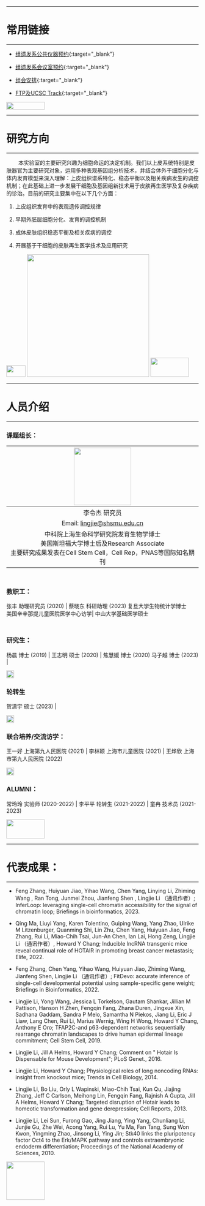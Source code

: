 <img src="https://fzhang.bioinfo-lab.com/img/white.png" height="10" width='10'>

-------------------------------
# 常用链接
-------------------------------

* [组遗发系公共仪器预约](https://www.jianguoyun.com/p/DevqjeQQzt7hCBivjqEFIAA){:target="_blank"}

* [组遗发系会议室预约](https://www.jianguoyun.com/p/DUGFkTcQzt7hCBiyj6EFIAA){:target="_blank"}

* [组会安排](https://www.jianguoyun.com/p/DaDdfgQQzt7hCBif_ZcFIAA){:target="_blank"}

* [FTP及UCSC Track](https://www.jianguoyun.com/p/DR0Zr1MQzt7hCBiJ4KEFIAA){:target="_blank"}

<img src="https://fzhang.bioinfo-lab.com/img/white.png" height="20" width='100'>


-------------------------------
# 研究方向
-------------------------------

&nbsp;&nbsp;&nbsp;&nbsp;&nbsp;&nbsp;&nbsp;&nbsp;本实验室的主要研究兴趣为细胞命运的决定机制。我们以上皮系统特别是皮肤器官为主要研究对象，运用多种表观基因组分析技术，并结合体外干细胞分化与体内发育模型来深入理解：上皮组织谱系特化、稳态平衡以及相关疾病发生的调控机制；在此基础上进一步发展干细胞及基因组新技术用于皮肤再生医学及复杂疾病的诊治。目前的研究主要集中在以下几个方面：

1. 上皮组织发育中的表观遗传调控规律

2. 早期外胚层细胞分化、发育的调控机制
 
3. 成体皮肤组织稳态平衡及相关疾病的调控

4. 开展基于干细胞的皮肤再生医学技术及应用研究

<img src="https://fzhang.bioinfo-lab.com/img/white.png" height="30" width='50'>

<img src="https://lilab-sjtu.github.io/source/epi.jpg" width='320'/>

<img src="https://fzhang.bioinfo-lab.com/img/white.png" height="50" width='100'>

-------------------------------
# 人员介绍
-------------------------------


### 课题组长：

<img src="https://www.li-lab.cn/source/image/%E6%9D%8E%E4%BB%A4%E6%9D%B0.jpg" height='150'/> |
:-------------------------:|
李令杰 研究员 |
Email: lingjie@shsmu.edu.cn |
中科院上海生命科学研究院发育生物学博士<br>美国斯坦福大学博士后及Research Associate<br>主要研究成果发表在Cell Stem Cell，Cell Rep，PNAS等国际知名期刊 |



<img src="https://fzhang.bioinfo-lab.com/img/white.png" height="10" width='10'>



### 教职工：


张丰 助理研究员 (2020) | 蔡晓东 科研助理 (2023)
复旦大学生物统计学博士<br>美国辛辛那提儿童医院医学中心访学| 中山大学基础医学硕士


<img src="https://fzhang.bioinfo-lab.com/img/white.png" height="10" width='10'>


### 研究生：

杨晨 博士 (2019) | 王志明 硕士 (2020) | 焦慧媛 博士 (2020)
马子越 博士 (2023) | 

<img src="https://fzhang.bioinfo-lab.com/img/white.png" height="20" width='20'>

### 轮转生

贺潇宇 硕士 (2023) |

<img src="https://fzhang.bioinfo-lab.com/img/white.png" height="20" width='20'>

### 联合培养/交流访学：

王一好 上海第九人民医院 (2021) | 李林颖 上海市儿童医院 (2021) | 王烨欣 上海市第九人民医院 (2022)


<img src="https://fzhang.bioinfo-lab.com/img/white.png" height="20" width='20'>


### ALUMNI：

常玲玲 实验师 (2020-2022) | 李平平 轮转生 (2021-2022) | 童冉 技术员 (2021-2023)

<img src="https://fzhang.bioinfo-lab.com/img/white.png" height="50" width='100'>



-------------------------------
# 代表成果：
-------------------------------

* Feng Zhang, Huiyuan Jiao, Yihao Wang, Chen Yang, Linying Li, Zhiming Wang , Ran Tong, Junmei Zhou, Jianfeng Shen , Lingjie Li （通讯作者）; InferLoop: leveraging single-cell chromatin accessibility for the signal of chromatin loop; 	Briefings in bioinformatics, 	2023.

* Qing Ma, Liuyi Yang, Karen Tolentino, Guiping Wang, Yang Zhao, Ulrike M Litzenburger, Quanming Shi, Lin Zhu, Chen Yang, Huiyuan Jiao, Feng Zhang, Rui Li, Miao-Chih Tsai, Jun-An Chen, Ian Lai, Hong Zeng, Lingjie Li （通讯作者）, Howard Y Chang; Inducible lncRNA transgenic mice reveal continual role of HOTAIR in promoting breast cancer metastasis;  Elife,  2022.

* Feng Zhang, Chen Yang, Yihao Wang, Huiyuan Jiao, Zhiming Wang, Jianfeng Shen, Lingjie Li （通讯作者）; 	FitDevo: accurate inference of single-cell developmental potential using sample-specific gene weight; 	Briefings in Bioinformatics, 	2022.

* Lingjie Li, Yong Wang, Jessica L Torkelson, Gautam Shankar, Jillian M Pattison, Hanson H Zhen, Fengqin Fang, Zhana Duren, Jingxue Xin, Sadhana Gaddam, Sandra P Melo, Samantha N Piekos, Jiang Li, Eric J Liaw, Lang Chen, Rui Li, Marius Wernig, Wing H Wong, Howard Y Chang, Anthony E Oro; 	TFAP2C-and p63-dependent networks sequentially rearrange chromatin landscapes to drive human epidermal lineage commitment; 	Cell Stem Cell,  	2019.

* Lingjie Li, Jill A Helms, Howard Y Chang; 	Comment on " Hotair Is Dispensable for Mouse Development"; 	PLoS Genet., 	2016.

* Lingjie Li, Howard Y Chang; 	Physiological roles of long noncoding RNAs: insight from knockout mice; 	Trends in Cell Biology, 	2014.

* Lingjie Li, Bo Liu, Orly L Wapinski, Miao-Chih Tsai, Kun Qu, Jiajing Zhang, Jeff C Carlson, Meihong Lin, Fengqin Fang, Rajnish A Gupta, Jill A Helms, Howard Y Chang; 	Targeted disruption of Hotair leads to homeotic transformation and gene derepression; 	Cell Reports, 	2013.

* Lingjie Li, Lei Sun, Furong Gao, Jing Jiang, Ying Yang, Chunliang Li, Junjie Gu, Zhe Wei, Acong Yang, Rui Lu, Yu Ma, Fan Tang, Sung Won Kwon, Yingming Zhao, Jinsong Li, Ying Jin; 	Stk40 links the pluripotency factor Oct4 to the Erk/MAPK pathway and controls extraembryonic endoderm differentiation; 	Proceedings of the National Academy of Sciences, 	2010.


<img src="https://fzhang.bioinfo-lab.com/img/white.png" height="100" width='100'>




